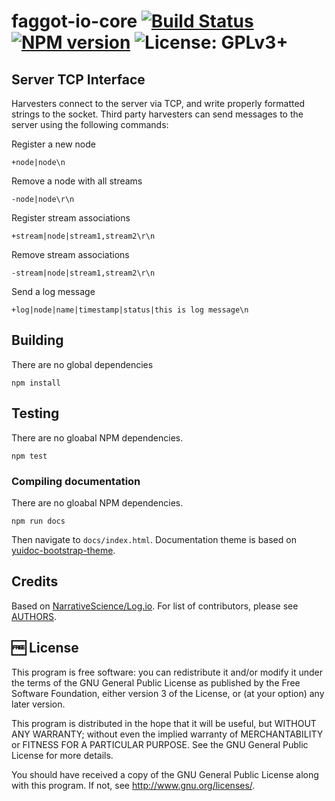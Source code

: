 faggot-io-core [![Build Status](https://travis-ci.org/faggot-io/faggot-io-core.svg)](https://travis-ci.org/faggot-io/faggot-io-core) [![NPM version](https://badge.fury.io/js/faggot-io-core.svg)](http://badge.fury.io/js/faggot-io-core) ![License: GPLv3+](http://img.shields.io/badge/license-GPLv3%2B-brightgreen.svg)
=================================================

## Server TCP Interface

Harvesters connect to the server via TCP, and write properly formatted strings to the socket.  Third party harvesters can send messages to the server using the following commands:

Register a new node

    +node|node\n

Remove a node with all streams

    -node|node\r\n

Register stream associations

    +stream|node|stream1,stream2\r\n

Remove stream associations

    -stream|node|stream1,stream2\r\n

Send a log message

    +log|node|name|timestamp|status|this is log message\n

## Building

There are no global dependencies

    npm install

## Testing

There are no gloabal NPM dependencies.

    npm test

### Compiling documentation

There are no gloabal NPM dependencies.

    npm run docs

Then navigate to `docs/index.html`. Documentation theme is based on [yuidoc-bootstrap-theme](https://www.npmjs.org/package/yuidoc-bootstrap-theme).

## Credits

Based on [NarrativeScience/Log.io](https://github.com/NarrativeScience/Log.io). For list of contributors, please see [AUTHORS](AUTHORS).

## :free: License

This program is free software: you can redistribute it and/or modify
it under the terms of the GNU General Public License as published by
the Free Software Foundation, either version 3 of the License, or
(at your option) any later version.

This program is distributed in the hope that it will be useful,
but WITHOUT ANY WARRANTY; without even the implied warranty of
MERCHANTABILITY or FITNESS FOR A PARTICULAR PURPOSE.  See the
GNU General Public License for more details.

You should have received a copy of the GNU General Public License
along with this program.  If not, see <http://www.gnu.org/licenses/>.